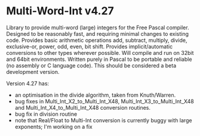 # Multi-Word-Int v4.27
Library to provide multi-word (large) integers for the Free Pascal compiler.
Designed to be reasonably fast, and requiring minimal changes to existing code.
Provides basic arithmetic operations add, subtract, multiply, divide, exclusive-or, power, odd, even, bit shift.
Provides implicit/automatic conversions to other types wherever possible.
Will compile and run on 32bit and 64bit environments.
Written purely in Pascal to be portable and reliable (no assembly or C language code).
This should be considered a beta development version.

Version 4.27 has:
- an optimisation in the divide algorithm, taken from Knuth/Warren.
- bug fixes in Multi_Int_X2_to_Multi_Int_X48, Multi_Int_X3_to_Multi_Int_X48 and Multi_Int_X4_to_Multi_Int_X48 conversion routines.
- bug fix in division routine
- note that Real/Float to Multi-Int conversion is currently buggy with large exponents; I'm working on a fix
